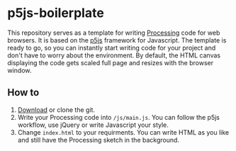 # p5js-boilerplate
This repository serves as a template for writing [Processing](https://processing.org/) code for web browsers. It is based on the [p5js](http://p5js.org/) framework for Javascript. The template is ready to go, so you can instantly start writing code for your project and don't have to worry about the environment. By default, the HTML canvas displaying the code gets scaled full page and resizes with the browser window.

## How to
1. [Download](https://github.com/bsplt/p5js-boilerplate/download/p5js-boilerplate.zip) or clone the git.
2. Write your Processing code into `/js/main.js`. You can follow the p5js workflow, use jQuery or write Javascript your style.
3. Change `index.html` to your requirments. You can write HTML as you like and still have the Processing sketch in the background.